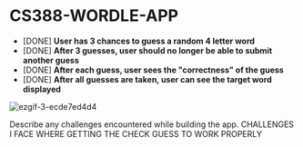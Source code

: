 # CS388-WORDLE-APP


- [DONE] **User has 3 chances to guess a random 4 letter word**
- [DONE] **After 3 guesses, user should no longer be able to submit another guess**
- [DONE] **After each guess, user sees the "correctness" of the guess**
- [DONE] **After all guesses are taken, user can see the target word displayed**

![ezgif-3-ecde7ed4d4](https://user-images.githubusercontent.com/44685969/216223920-079d4b63-c811-4268-a27f-7ebef8ff8247.gif)


Describe any challenges encountered while building the app.
CHALLENGES I FACE WHERE GETTING THE CHECK GUESS TO WORK PROPERLY

